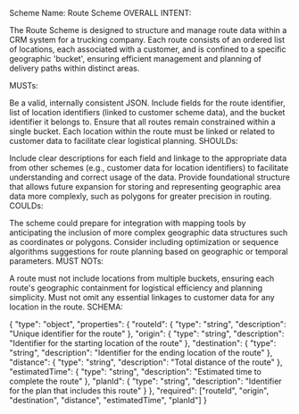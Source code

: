 Scheme Name: Route Scheme
OVERALL INTENT:

The Route Scheme is designed to structure and manage route data within a CRM system for a trucking company. Each route consists of an ordered list of locations, each associated with a customer, and is confined to a specific geographic 'bucket', ensuring efficient management and planning of delivery paths within distinct areas.

MUSTs:

Be a valid, internally consistent JSON.
Include fields for the route identifier, list of location identifiers (linked to customer scheme data), and the bucket identifier it belongs to.
Ensure that all routes remain constrained within a single bucket.
Each location within the route must be linked or related to customer data to facilitate clear logistical planning.
SHOULDs:

Include clear descriptions for each field and linkage to the appropriate data from other schemes (e.g., customer data for location identifiers) to facilitate understanding and correct usage of the data.
Provide foundational structure that allows future expansion for storing and representing geographic area data more complexly, such as polygons for greater precision in routing.
COULDs:

The scheme could prepare for integration with mapping tools by anticipating the inclusion of more complex geographic data structures such as coordinates or polygons.
Consider including optimization or sequence algorithms suggestions for route planning based on geographic or temporal parameters.
MUST NOTs:

A route must not include locations from multiple buckets, ensuring each route's geographic containment for logistical efficiency and planning simplicity.
Must not omit any essential linkages to customer data for any location in the route.
SCHEMA:

{
  "type": "object",
  "properties": {
    "routeId": {
      "type": "string",
      "description": "Unique identifier for the route"
    },
    "origin": {
      "type": "string",
      "description": "Identifier for the starting location of the route"
    },
    "destination": {
      "type": "string",
      "description": "Identifier for the ending location of the route"
    },
    "distance": {
      "type": "string",
      "description": "Total distance of the route"
    },
    "estimatedTime": {
      "type": "string",
      "description": "Estimated time to complete the route"
    },
    "planId": {
      "type": "string",
      "description": "Identifier for the plan that includes this route"
    }
  },
  "required": ["routeId", "origin", "destination", "distance", "estimatedTime", "planId"]
}